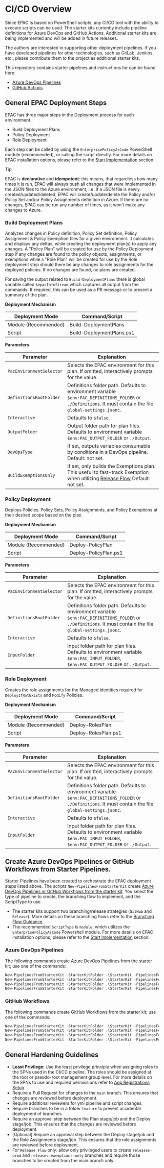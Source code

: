 # CI/CD Overview

Since EPAC is based on PowerShell scripts, any CI/CD tool with the ability to execute scripts can be used. The starter kits currently include pipeline definitions for Azure DevOps and GitHub Actions. Additional starter kits are being implemented and will be added in future releases.

The authors are interested in supporting other deployment pipelines. If you have developed pipelines for other technologies, such as GitLab, Jenkins, etc., please contribute them to the project as additional starter kits.

This repository contains starter pipelines and instructions for can be found here:

- [Azure DevOps Pipelines](ci-cd-ado-pipelines.md)
- [GitHub Actions](ci-cd-github-actions.md)

## General EPAC Deployment Steps

EPAC has three major steps in the Deployment process for each environment.
- Build Deployment Plans
- Policy Deployment
- Role Deployment

Each step can be called by using the `EnterprisePolicyAsCode` PowerShell module (recommended), or calling the script directly. For more details on EPAC installation options, please refer to the [Start Implementation](start-implementing.md/#install-powershell-and-epac) section.

> [!TIP]
> EPAC is **declarative** and **idempotent**: this means, that regardless how many times it is run, EPAC will always push all changes that were implemented in the JSON files to the Azure environment, i.e. if a JSON file is newly created/updated/deleted, EPAC will create/update/delete the Policy and/or Policy Set and/or Policy Assignments definition in Azure. If there are no changes, EPAC can be run any number of times, as it won't make any changes to Azure.

### Build Deployment Plans
Analyzes changes in Policy definition, Policy Set definition, Policy Assignment & Policy Exemption files for a given environment. It calculates and displays any deltas, while creating the deployment plan(s) to apply any changes. A "Policy Plan" will be created for use by the Policy Deployment step if any changes are found to the policy objects, assignments, or exemptions while a "Role Plan" will be created for use by the Role deployment step should there be any changes to role assignments for the deployed policies. If no changes are found, no plans are created.

For saving the output related to ```Build-DeploymentPlans``` there is global variable called ```$epacInfoStream``` which captures all output from the commands. If required, this can be used as a PR message or to present a summary of the plan.

**Deployment Mechanism**

|Deployment Mode | Command/Script |
|----------|-------------|
| Module (Recommended) | Build-DeploymentPlans |
| Script | Build-DeploymentPlans.ps1 | 

**Parameters**

|Parameter | Explanation |
|----------|-------------|
| `PacEnvironmentSelector` | Selects the EPAC environment for this plan. If omitted, interactively prompts for the value. |
| `DefinitionsRootFolder` | Definitions folder path. Defaults to environment variable `$env:PAC_DEFINITIONS_FOLDER` or `./Definitions`. It must contain the file `global-settings.jsonc`. |
| `Interactive` | Defaults to `$false`. |
| `OutputFolder` | Output folder path for plan files. Defaults to environment variable `$env:PAC_OUTPUT_FOLDER` or `./Output`. |
| `DevOpsType` | If set, outputs variables consumable by conditions in a DevOps pipeline. Default: not set. |
| `BuildExemptionsOnly` | If set, only builds the Exemptions plan. This useful to fast-track Exemption when utilizing [Release Flow](#advanced-cicd-with-release-flow) Default: not set. |

### Policy Deployment
Deploys Policies, Policy Sets, Policy Assignments, and Policy Exemptions at their desired scope based on the plan.

**Deployment Mechanism**

|Deployment Mode | Command/Script |
|----------|-------------|
| Module (Recommended) | Deploy-PolicyPlan |
| Script | Deploy-PolicyPlan.ps1 | 

**Parameters**

|Parameter | Explanation |
|----------|-------------|
| `PacEnvironmentSelector` | Selects the EPAC environment for this plan. If omitted, interactively prompts for the value. |
| `DefinitionsRootFolder` | Definitions folder path. Defaults to environment variable `$env:PAC_DEFINITIONS_FOLDER` or `./Definitions`. It must contain the file `global-settings.jsonc`. |
| `Interactive` | Defaults to `$false`. |
| `InputFolder` | Input folder path for plan files. Defaults to environment variable `$env:PAC_INPUT_FOLDER`, `$env:PAC_OUTPUT_FOLDER` or `./Output`. |

### Role Deployment
Creates the role assignments for the Managed Identities required for `DeployIfNotExists` and `Modify` Policies.

**Deployment Mechanism**

|Deployment Mode | Command/Script |
|----------|-------------|
| Module (Recommended) | Deploy-RolesPlan |
| Script | Deploy-RolesPlan.ps1 | 

**Parameters**

|Parameter | Explanation |
|----------|-------------|
| `PacEnvironmentSelector` | Selects the EPAC environment for this plan. If omitted, interactively prompts for the value. |
| `DefinitionsRootFolder` | Definitions folder path. Defaults to environment variable `$env:PAC_DEFINITIONS_FOLDER` or `./Definitions`. It must contain the file `global-settings.jsonc`. |
| `Interactive` | Defaults to `$false`. |
| `InputFolder` | Input folder path for plan files. Defaults to environment variable `$env:PAC_INPUT_FOLDER`, `$env:PAC_OUTPUT_FOLDER` or `./Output`. |

## Create Azure DevOps Pipelines or GitHub Workflows from Starter Pipelines.

Starter Pipelines have been created to orchestrate the EPAC deployment steps listed above. The scripts `New-PipelinesFromStarterKit` create [Azure DevOps Pipelines or GitHub Workflows from the starter kit](operational-scripts-hydration-kit.md#create-azure-devops-pipeline-or-github-workflow). You select the type of pipeline to create, the branching flow to implement, and the ScriptType to use.
- The starter kits support two branching/release strategies (`GitHub` and `Release`). More details on these branching flows refer to the [Branching Flow Guidance](ci-cd-branching-flows.md).
- The recommended `ScriptType` is `module`, which utilizes the `EnterprisePolicyAsCode` Powershell module. For more details on EPAC installation options, please refer to the [Start Implementation](start-implementing.md/#install-powershell-and-epac) section.

### Azure DevOps Pipelines

The following commands create Azure DevOps Pipelines from the starter kit; use one of the commands:

```ps1
New-PipelinesFromStarterKit -StarterKitFolder .\StarterKit -PipelinesFolder .\pipelines -PipelineType AzureDevOps -BranchingFlow GitHub -ScriptType script
New-PipelinesFromStarterKit -StarterKitFolder .\StarterKit -PipelinesFolder .\pipelines -PipelineType AzureDevOps -BranchingFlow Release -ScriptType script
New-PipelinesFromStarterKit -StarterKitFolder .\StarterKit -PipelinesFolder .\pipelines -PipelineType AzureDevOps -BranchingFlow GitHub -ScriptType module
New-PipelinesFromStarterKit -StarterKitFolder .\StarterKit -PipelinesFolder .\pipelines -PipelineType AzureDevOps -BranchingFlow Release -ScriptType module
```

### GitHub Workflows

The following commands create GitHub Workflows from the starter kit; use one of the commands:

```ps1
New-PipelinesFromStarterKit -StarterKitFolder .\StarterKit -PipelinesFolder .\.github/workflows -PipelineType GitHubActions -BranchingFlow GitHub -ScriptType script
New-PipelinesFromStarterKit -StarterKitFolder .\StarterKit -PipelinesFolder .\.github/workflows -PipelineType GitHubActions -BranchingFlow Release -ScriptType script
New-PipelinesFromStarterKit -StarterKitFolder .\StarterKit -PipelinesFolder .\.github/workflows -PipelineType GitHubActions -BranchingFlow GitHub -ScriptType module
New-PipelinesFromStarterKit -StarterKitFolder .\StarterKit -PipelinesFolder .\.github/workflows -PipelineType GitHubActions -BranchingFlow Release -ScriptType module
```

## General Hardening Guidelines

- **Least Privilege**: Use the least privilege principle when assigning roles to the SPNs used in the CI/CD pipeline. The roles should be assigned at the root or pseudo-root management group level. For more details on the SPNs to use and required permissions refer to [App Registrations Setup](ci-cd-app-registrations.md)
- Require a Pull Request for changes to the `main` branch. This ensures that changes are reviewed before deployment.
- Require additional reviewers for yml pipeline and script changes.
- Require branches to be in a folder `feature` to prevent accidental deployment of branches.
- Require an approval step between the Plan stage/job and the Deploy stage/job. This ensures that the changes are reviewed before deployment.
- [Optional] Require an approval step between the Deploy stage/job and the Role Assignments stage/job. This ensures that the role assignments are reviewed before deployment.
- For `Release Flow` only: allow only privileged users to create `releases-prod` and `releases-exemptions-only` branches and require those branches to be created from the main branch only.
